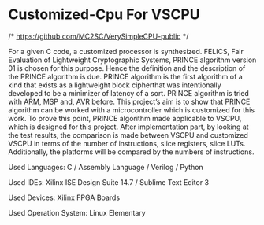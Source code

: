# Customized-Cpu For VSCPU

/* https://github.com/MC2SC/VerySimpleCPU-public */

For a given C code, a customized processor is synthesized. FELICS, 
Fair Evaluation of Lightweight Cryptographic Systems, PRINCE algorithm version 01 is chosen for this purpose. 
Hence the definition and the description of the PRINCE algorithm is due. 
PRINCE algorithm is the first algorithm of a kind that exists as a lightweight block cipherthat was intentionally developed
to be a minimizer of latency of a sort.  PRINCE algorithm is tried with ARM, MSP and, AVR before. This project’s aim is to show that 
PRINCE algorithm can be worked with a microcontroller which is customized for this work. 
To prove this point, PRINCE algorithm made applicable to VSCPU, which is designed for this project. 
After implementation part, by looking at the test results, the comparison is made between VSCPU and customized VSCPU
in terms of the number of instructions, slice registers, slice LUTs. Additionally, the platforms will be compared by the numbers of 
instructions.

Used Languages: C / Assembly Language / Verilog / Python

Used IDEs: Xilinx ISE Design Suite 14.7 / Sublime Text Editor 3

Used Devices: Xilinx FPGA Boards

Used Operation System: Linux Elementary
